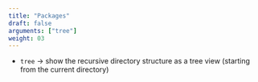 ```yaml
---
title: "Packages"
draft: false
arguments: ["tree"]
weight: 03
---
```


-   `tree` &rarr; show the recursive directory structure as a tree view (starting from the current directory)
